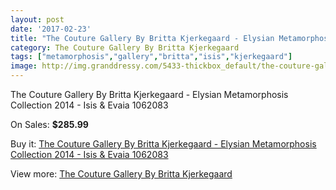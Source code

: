 ```yaml
---
layout: post
date: '2017-02-23'
title: "The Couture Gallery By Britta Kjerkegaard - Elysian Metamorphosis Collection 2014 - Isis & Evaia 1062083"
category: The Couture Gallery By Britta Kjerkegaard
tags: ["metamorphosis","gallery","britta","isis","kjerkegaard"]
image: http://img.granddressy.com/5433-thickbox_default/the-couture-gallery-by-britta-kjerkegaard-elysian-metamorphosis-collection-2014-isis-evaia-1062083.jpg
---
```

The Couture Gallery By Britta Kjerkegaard - Elysian Metamorphosis Collection 2014 - Isis & Evaia 1062083

On Sales: **$285.99**
<a href="https://www.granddressy.com/en/the-couture-gallery-by-britta-kjerkegaard/4775-the-couture-gallery-by-britta-kjerkegaard-elysian-metamorphosis-collection-2014-isis-evaia-1062083.html"><amp-img layout="responsive" width="600" height="600" src="//img.granddressy.com/5433-thickbox_default/the-couture-gallery-by-britta-kjerkegaard-elysian-metamorphosis-collection-2014-isis-evaia-1062083.jpg" alt="The Couture Gallery By Britta Kjerkegaard - Elysian Metamorphosis Collection 2014 - Isis & Evaia 1062083 0" /></a>

Buy it: [The Couture Gallery By Britta Kjerkegaard - Elysian Metamorphosis Collection 2014 - Isis & Evaia 1062083](https://www.granddressy.com/en/the-couture-gallery-by-britta-kjerkegaard/4775-the-couture-gallery-by-britta-kjerkegaard-elysian-metamorphosis-collection-2014-isis-evaia-1062083.html "The Couture Gallery By Britta Kjerkegaard - Elysian Metamorphosis Collection 2014 - Isis & Evaia 1062083")

View more: [The Couture Gallery By Britta Kjerkegaard](https://www.granddressy.com/en/218-the-couture-gallery-by-britta-kjerkegaard "The Couture Gallery By Britta Kjerkegaard")